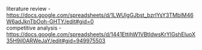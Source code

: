 literature review - https://docs.google.com/spreadsheets/d/1LWUlgGJbst_bzrlYsY3TMbIM46W6adJknTbOoh-GHTY/edit#gid=0  
competitive analysis - https://docs.google.com/spreadsheets/d/1441EttjhW1VBtIdwsKrYlGshEluoX35H9il0ARWeJaY/edit#gid=949975503
